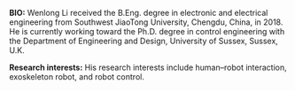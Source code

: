 <strong>BIO:</strong> Wenlong Li received the B.Eng. degree in electronic and electrical engineering from Southwest JiaoTong University, Chengdu, China, in 2018. He is currently working toward the Ph.D. degree in control engineering with the Department of Engineering and Design, University of Sussex, Sussex, U.K. 

<strong>Research interests:</strong> His research interests include human–robot interaction, exoskeleton robot, and robot control. 